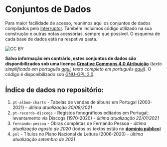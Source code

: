 # Conjuntos de Dados

Para maior facilidade de acesso, reunimos aqui os conjuntos de dados compilados pelo [Interruptor](https://interruptor.pt/). Também incluímos código utilizado na sua construção e outras notas acessórias, sempre que possível. O esquema de cada base de dados está na respetiva pasta.

![CC BY](https://i.creativecommons.org/l/by/4.0/88x31.png)

**Salvo informação em contrário, estes conjuntos de dados são disponibilizados sob uma licença [Creative Commons 4.0 Atribuição](LICENSE.txt)** (_texto simplificado em português [aqui](https://creativecommons.org/licenses/by/4.0/deed.pt), texto completo em português [aqui](https://creativecommons.org/licenses/by/4.0/legalcode.pt)_). O código é disponibilizado sob [GNU-GPL 3.0](http://licencas.softwarelivre.org/gpl-3.0.pt-br.html).

## Índice de dados no repositório:

1. `pt-album-charts` - Tabelas de vendas de álbuns em Portugal (2003-2021) - _última atualização 30/08/2021_
2. `pt-records-discogs` - Registos fonográficos editados em Portugal; levantamento via Discogs (1970-2020) - _última atualização 22/01/2021_
3. `fernando-pessoa` - Obras completas de Fernando Pessoa - _última atualização agosto de 2020_ (todos os textos estão no **[domínio público](https://creativecommons.org/publicdomain/mark/1.0/deed.pt)**)
4. `pnl` - Títulos no Plano Nacional de Leitura (2006-2020) - _última atualização setembro de 2021_
